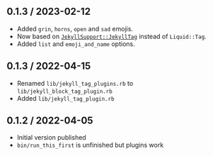 ## 0.1.3 / 2023-02-12
  * Added `grin`, `horns`, `open` and `sad` emojis.
  * Now based on [`JekyllSupport::JekyllTag`](https://mslinn.com/jekyll/10200-jekyll-plugin-support.html) instead of `Liquid::Tag`.
  * Added `list` and `emoji_and_name` options.

## 0.1.3 / 2022-04-15
  * Renamed `lib/jekyll_tag_plugins.rb` to  `lib/jekyll_block_tag_plugin.rb`
  * Added `lib/jekyll_tag_plugin.rb`

## 0.1.2 / 2022-04-05
  * Initial version published
  * `bin/run_this_first` is unfinished but plugins work
